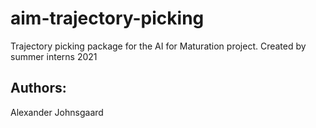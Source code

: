 # aim-trajectory-picking
Trajectory picking package for the AI for Maturation project. Created by summer interns 2021

## Authors: ## 
Alexander Johnsgaard